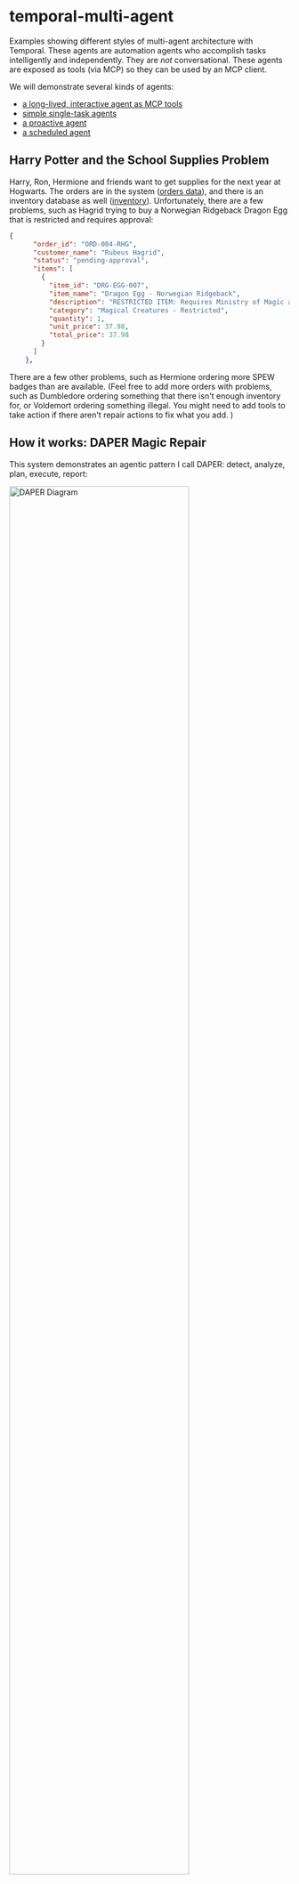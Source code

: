 # temporal-multi-agent
Examples showing different styles of multi-agent architecture with Temporal.
These agents are automation agents who accomplish tasks intelligently and independently. 
They are _not_ conversational. These agents are exposed as tools (via MCP) so they can be used 
by an MCP client.

We will demonstrate several kinds of agents:
- [a long-lived, interactive agent as MCP tools](#repair-agent-tool)
- [simple single-task agents](#detection-analysis-and-reporting-simple-agents)
- [a proactive agent](#proactive-repair-agent) 
- [a scheduled agent](#scheduled-agent)

## Harry Potter and the School Supplies Problem
Harry, Ron, Hermione and friends want to get supplies for the next year at Hogwarts. 
The orders are in the system ([orders data](./data/orders.json)), and there is an inventory database as well ([inventory](./data/inventory.json)).
Unfortunately, there are a few problems, such as Hagrid trying to buy a Norwegian Ridgeback Dragon Egg that is restricted and requires approval:
```json
{
      "order_id": "ORD-004-RHG",
      "customer_name": "Rubeus Hagrid",
      "status": "pending-approval",
      "items": [
        {
          "item_id": "DRG-EGG-007",
          "item_name": "Dragon Egg - Norwegian Ridgeback",
          "description": "RESTRICTED ITEM: Requires Ministry of Magic approval for purchase - breeding license needed",
          "category": "Magical Creatures - Restricted",
          "quantity": 1,
          "unit_price": 37.98,
          "total_price": 37.98
        }
      ]
    },
```
There are a few other problems, such as Hermione ordering more SPEW badges than are available. 
(Feel free to add more orders with problems, such as Dumbledore ordering something that there isn't enough inventory for, or Voldemort ordering something illegal. You might need to add tools to take action if there aren't repair actions to fix what you add. )

## How it works: DAPER Magic Repair
This system demonstrates an agentic pattern I call DAPER: detect, analyze, plan, execute, report:

<img src="./assets/DAPER.png" width="80%" alt="DAPER Diagram">

Automation agents often do this DAPER sequence, or a subset, such as analysis, planning, and execution. <br />
Notes:
- Detection can often be a less expensive version of analysis, such as getting _if any_ orders need analysis
  - it could be skipped entirely if the system can be notified when there is a problem such as via an event
- *Planning* is a key step - it allows a human to review and approve the plans
- *Reporting* might be included in the Execution step, if Execution can be set up to just Report on what it did - and an analysis of the current state isn't needed
- This is a long-running human-in-the-loop agentic process, so it needs durability, interaction, and state (memory). In this sample, we provide that with a Temporal Workflow.

This pattern is applicable to **many kinds** of systems. Anything that a human has to detect, think about, and act on could be simplified with this kind of AI-powered automation. Examples include:
- site reliability / production monitoring
- failed transactions
- IT infrastructure scaling (up or down)
- customer service & support
- any work in a work queue
- nearly anything that isn't as it should be that a human can fix with computers

### Repair System Overview: 
<img src="./assets/order-repair-overview.png" width="90%" alt="Order Repair Overview">
The user interacts with the repair process, can query it for status and what it's doing or proposing to do, and approve repairs.
The tools are executed durably with Temporal - in this case an agentic workflow that takes some steps on its own, using AI.

## Prerequisites:
- Python3+
- `uv` (curl -LsSf https://astral.sh/uv/install.sh | sh)
- Temporal [Local Setup Guide](https://learn.temporal.io/getting_started/?_gl=1*1bxho70*_gcl_au*MjE1OTM5MzU5LjE3NDUyNjc4Nzk.*_ga*MjY3ODg1NzM5LjE2ODc0NTcxOTA.*_ga_R90Q9SJD3D*czE3NDc0MDg0NTIkbzk0NyRnMCR0MTc0NzQwODQ1MiRqMCRsMCRoMA..)
- [Claude for Desktop](https://claude.ai/download), [Goose](https://github.com/block/goose), or maybe [mcp inspector](https://github.com/modelcontextprotocol/inspector)


## 1. Setup
```bash
uv venv
source .venv/bin/activate
poetry install
```

### Launch Temporal locally 
(if using local Temporal, see [.env.example](./.env.example) for other options)
```bash
temporal server start-dev
```

### Set up your .env settings
Copy `.env.example` to `.env` and set your properties, particularly:
```bash
LLM_MODEL=openai/gpt-4o
LLM_KEY=sk-proj-...
```
### Start the worker
```bash
poetry run python run_worker.py
```

## 2. Running
### Repair Agent Tool
The Repair Agent executes the detect/analyze/plan/repair/report cycle once. 
This agent is:
- a *tool* that takes action for an agent
- an *agent* that makes decisions (such as planning & proposing tools)
- an *orchestrator* of other agents (such as the Analysis and Reporting Agents - who are much simpler)
- a Temporal Workflow - dynamically taking action to accomplish the repair 

([related definitions](https://temporal.io/blog/building-an-agentic-system-thats-actually-production-ready#agentic-systems-definitions))

**Note:** It does update the `inventory.json` and `orders.json` data as it repairs. You can look at the data files after it runs to see changes. You can reset the data between runs by discarding the changes it makes and refreshing from the git repo.

#### Terminal
An easy way to understand what it's doing is to kick it off via a terminal:
```bash
poetry run python run_repair_agent.py 
```
Optionally you can auto-approve the repairs:
```bash
poetry run python run_repair_agent.py  --auto-approve
```
Or you can approve it using the Temporal UI or included script:
```bash
poetry run python ./approve_repair_for_agent.py --workflow-id "repair-Josh-49c94bb5-d7a6-4a25-a8a3-39f0bf800f91"
```

Here's what the output looks like:
```none
poetry run python run_repair_agent.py --auto-approve
Client connection: [localhost:7233], Namespace: [default], Task Queue: [agent-repair-task-queue]
Josh's Repair Workflow started with ID: repair-Josh-0a75c9b7-cabe-4339-ba9c-5c8770dc88b0
Current repair status: DETECTING-PROBLEMS
Current repair status: PLANNING-REPAIR
Current repair status: PENDING-APPROVAL
Repair planning is complete.
Proposed Orders to repair:
  - ORD-001-HJP: 
    - request_payment_update_tool: confidence score 0.8 
      - additional_notes: Please deliver after 3 PM to avoid Dursleys
      - customer_id: CUST-HP-001
      - customer_name: Harry James Potter
      - order_id: ORD-001-HJP
      - original_payment_method: Gringotts Vault Transfer
  - ORD-002-HJG: 
    - order_inventory_tool: confidence score 0.95 
      - inventory_description: S.P.E.W. Badge Set
      - inventory_to_order: STP-ORG-001
      - order_id: ORD-002-HJG
      - quantity: 300
  - ORD-003-RBW: 
    - request_payment_update_tool: confidence score 0.9 
      - additional_notes: Maybe short on gold. Can you hold this for a week?
      - customer_id: CUST-RW-003
      - customer_name: Ronald Bilius Weasley
      - order_id: ORD-003-RBW
      - original_payment_method: Gringotts Vault Transfer
  - ORD-004-RHG: 
    - request_approval_tool: confidence score 0.95 
      - approval_request_contents: Request to Approve Order
      - approver: approve-orders@diagonalley.co.uk
      - order_id: ORD-004-RHG
Auto-approval is enabled. Proceeding with repair workflow.
Auto-approving the repair workflow
Current repair status: PENDING-REPAIR
Current repair status: PENDING-REPORT
Workflow completed with result: Repair workflow completed with status: REPORT-COMPLETED. 
Report Summary: The repair process was completed successfully for 4 issues, with no problems skipped. 
Each relevant order received the necessary corrections and updates.
```

There are other scripts included for your convenience:
- [query_repair_agent](./query_repair_agent.py)
- [approve_repair_for_agent](./approve_repair_for_agent.py)

You can follow along with its progress in the Temporal UI Workflow History.

#### MCP
You can also hook this up to an MCP Client using the included `mcp_server.py`. <br />
(You may want to reset the data files between runs to get the same results again.)
WSL config:
```JSON
    "order_repair_agent": {
      "disabled": false,
      "timeout": 60,
      "type": "stdio",
      "command": "wsl.exe",
      "args": [
        "--cd",
        "/path/to/temporal-multi-agent",
        "--",
        "poetry",
        "run",
        "python",
        "mcp_server.py"
      ]
    }
```
Here's how it looks with Claude:

<img src="./assets/claude-repair-success.png" width="80%" alt="Claude Success">

### Detection, Analysis, and Reporting: Simple Agents
These agents are implemented as simple activities - they get input, have a prompt, and execute towards their goals, but they are short-lived and make sense as activities. If they fail, they can just try again. 

Here's an overview of the Analysis Agent as an example:

<img src="./assets/analysis_agent_diagram.png" width="80%" alt="Analysis Agent Diagram">

These agents validate their output, and if it is invalid, as happens with probabalistic AI sometimes, they fail and retry themselves.

### Proactive Repair Agent
This proactive agent executes detection and analysis periodically, and notifies if it finds problems. 
It can call back into an agentic system like [this one](https://github.com/temporal-community/temporal-ai-agent) with the `callback` input set. <br />

<img src="./assets/callback-to-agent.png" width="80%" alt="Callback to Agent">

(It could email or alert in some other way too.) <br/>
It will usually wait for approval before proceeding with the repair. It _recommends_ repair actions but doesn't take action unless it's confidence is higher than 95%. 

Here's how it looks to run from the command line:
```none
poetry run python start_repair_agent_proactive.py 
Client connection: [localhost:7233], Namespace: [default], Task Queue: [agent-repair-task-queue]
Josh's Repair Workflow started with ID: always-be-repairin-for-Josh
Current repair status: DETECTING-PROBLEMS
Current repair status: PLANNING-REPAIR
Current repair status: PENDING-REPAIR
Current repair status: PENDING-REPORT
Repair planning is complete.
<snip just like above but the confidence score was high enough to self-approve>
*** Repair complete*** 
 Summary: The repair process was successful with a total of 3 problems repaired and none skipped. Key repairs involved sending payment update requests to Harry James Potter and Ronald Bilius Weasley. Additionally, an approval request was sent for Rubeus Hagrid's order.
Current repair status: WAITING-FOR-NEXT-CYCLE, waiting for a minute before checking again.
```
You can trigger this from MCP using the `initiate_proactive_agent()` tool.

### Scheduled Agent
The Repair Agent is easy to schedule using Temporal Schedules. [schedule_repair_agent](./schedule_repair_agent.py) is provided as a simple way to demonstrate this. It takes operations, such as `create`, `upsert`, `describe`, and `delete` for your convenience.
By default it is scheduled once a day, does analysis, and waits 12 hours for approval. If no approval is given, it self-terminates.

## 3. Results
Now the Hogwarts students and staff will have what they need this year! Inventory has been ordered, risky orders have been approved, and purchasers have been reminded to pay their invoices! 

We demonstrated several different kinds of agents with Temporal:
- a long-lived, interactive agent as MCP tools
- simple single-task agents, doing AI-powered automation
- a proactive agent - also connected via MCP
- an agent running on a schedule, to detect problems periodically, such as once a day

We also demonstrated how it's easy with Temporal to build this kind of long-running agentic system.
We can orchestrate multiple agents, delegate tasks to agents in Activities, how to easily recover from failure, and how to gather human input such as approval. 

### What's Cool About This:
Building agents is easy and straightforward with Temporal. Temporal features like Workflows, Activities, and Signals, plus durable state management and retries, dramatically simplify building out agentic systems. Plus, because Temporal Cloud can scale to extremely high volumes, our agent application is also scalable to high volumes easily, by scaling up our workers (and paying for LLM API Keys with high rate limits, ha).

The DAPER pattern is also useful as a pattern for agentic automation. Detecting, Analyzing, Planning, Repairing, and Reporting can be used in many use cases to enable automated agentic activity.

If you already know how to build with Temporal, you have a head start on building some agentic systems. If not, play with the code, take some (free) courses, and enjoy learning.



